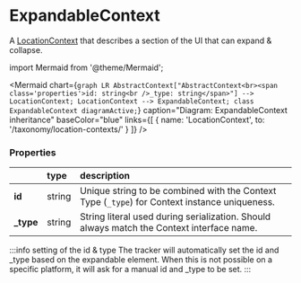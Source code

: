# ExpandableContext

A [LocationContext](/taxonomy/location-contexts/)  that describes a section of the UI that can expand & collapse.

import Mermaid from '@theme/Mermaid';

<Mermaid chart={`
	graph LR
		AbstractContext["AbstractContext<br><span class='properties'>id: string<br />_type: string</span>"] --> LocationContext;
		LocationContext --> ExpandableContext;
    class ExpandableContext diagramActive;
`} 
  caption="Diagram: ExpandableContext inheritance" 
  baseColor="blue" 
  links={[
    { name: 'LocationContext', to: '/taxonomy/location-contexts/' }
  ]}
/>

### Properties
|           | type        | description
| :--       | :--         | :--           
| **id**    | string      | Unique string to be combined with the Context Type (`_type`) for Context instance uniqueness.
| **_type** | string      | String literal used during serialization. Should always match the Context interface name.

:::info setting of the id & type
The tracker will automatically set the id and _type based on the expandable element. When this is not possible on a specific platform, it will ask for a manual id and _type to be set.
:::